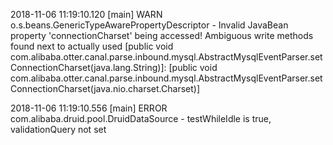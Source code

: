 2018-11-06 11:19:10.120 \[main\] WARN  o.s.beans.GenericTypeAwarePropertyDescriptor - Invalid JavaBean property 'connectionCharset' being accessed! Ambiguous write methods found next to actually used \[public void com.alibaba.otter.canal.parse.inbound.mysql.AbstractMysqlEventParser.setConnectionCharset\(java.lang.String\)\]: \[public void com.alibaba.otter.canal.parse.inbound.mysql.AbstractMysqlEventParser.setConnectionCharset\(java.nio.charset.Charset\)\]

2018-11-06 11:19:10.556 \[main\] ERROR com.alibaba.druid.pool.DruidDataSource - testWhileIdle is true, validationQuery not set



